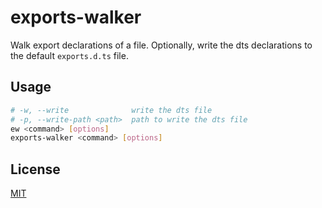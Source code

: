 # exports-walker

Walk export declarations of a file. Optionally, write the dts declarations to the default `exports.d.ts` file.

## Usage

```bash
# -w, --write              write the dts file
# -p, --write-path <path>  path to write the dts file
ew <command> [options]
exports-walker <command> [options]
```

## License

[MIT](./LICENSE)
